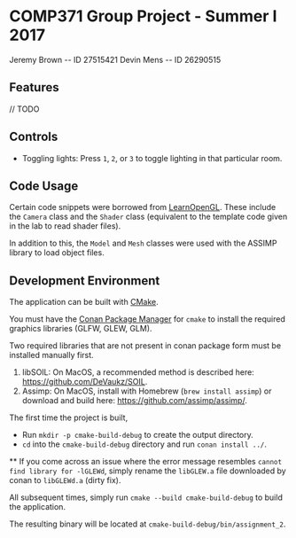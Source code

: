 # COMP371 Group Project - Summer I 2017
Jeremy Brown -- ID 27515421
Devin Mens -- ID 26290515


## Features
// TODO

## Controls
- Toggling lights: Press `1`, `2`, or `3` to toggle lighting in that particular room.

## Code Usage
Certain code snippets were borrowed from [LearnOpenGL](https://learnopengl.com). These include the `Camera` class and the `Shader` class (equivalent to the template code given in the lab to read shader files). 

In addition to this, the `Model` and `Mesh` classes were used with the ASSIMP library to load object files.  


## Development Environment
The application can be built with [CMake](https://cmake.org).

You must have the [Conan Package Manager](https://www.conan.io) for `cmake` to install the required graphics libraries (GLFW, GLEW, GLM).

Two required libraries that are not present in conan package form must be installed manually first. 
1. libSOIL: On MacOS, a recommended method is described here: https://github.com/DeVaukz/SOIL.
2. Assimp: On MacOS, install with Homebrew (`brew install assimp`) or download and build here: https://github.com/assimp/assimp/.

The first time the project is built,
- Run `mkdir -p cmake-build-debug` to create the output directory.
- `cd` into the `cmake-build-debug` directory and run `conan install ../`.

** If you come across an issue where the error message resembles `cannot find library for -lGLEWd`, simply rename the `libGLEW.a` file downloaded by conan to `libGLEWd.a` (dirty fix).

All subsequent times, simply run  `cmake --build cmake-build-debug` to build the application.

The resulting binary will be located at `cmake-build-debug/bin/assignment_2`.


